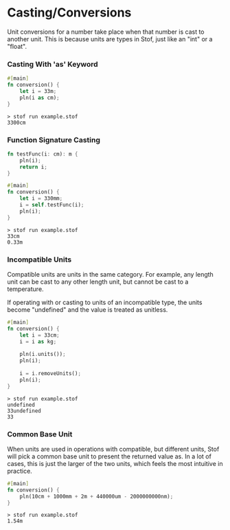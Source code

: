 # Casting/Conversions

Unit conversions for a number take place when that number is cast to another unit. This is because units are types in Stof, just like an "int" or a "float".

### Casting With 'as' Keyword

```rust
#[main]
fn conversion() {
    let i = 33m;
    pln(i as cm);
}
```

```
> stof run example.stof
3300cm
```

### Function Signature Casting

```rust
fn testFunc(i: cm): m {
    pln(i);
    return i;
}

#[main]
fn conversion() {
    let i = 330mm;
    i = self.testFunc(i);
    pln(i);
}
```

```
> stof run example.stof
33cm
0.33m
```

### Incompatible Units

Compatible units are units in the same category. For example, any length unit can be cast to any other length unit, but cannot be cast to a temperature.

If operating with or casting to units of an incompatible type, the units become "undefined" and the value is treated as unitless.

```rust
#[main]
fn conversion() {
    let i = 33cm;
    i = i as kg;
    
    pln(i.units());
    pln(i);
    
    i = i.removeUnits();
    pln(i);
}
```

```
> stof run example.stof
undefined
33undefined
33
```

### Common Base Unit

When units are used in operations with compatible, but different units, Stof will pick a common base unit to present the returned value as. In a lot of cases, this is just the larger of the two units, which feels the most intuitive in practice.

```rust
#[main]
fn conversion() {
    pln(10cm + 1000mm + 2m + 440000um - 2000000000nm);
}
```

```
> stof run example.stof
1.54m
```
